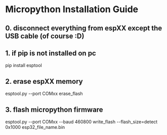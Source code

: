 # Micropython Installation Guide

## 0. disconnect everything from espXX except the USB cable (of course :D)

## 1. if pip is not installed on pc

pip install esptool

## 2. erase espXX memory

esptool.py --port COMxx erase_flash

## 3. flash micropython firmware

esptool.py --port COMxx --baud 460800 write_flash --flash_size=detect 0x1000 esp32_file_name.bin